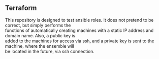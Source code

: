 ## Terraform

This repository is designed to test ansible roles. It does not pretend to be correct, but simply performs the   
functions of automatically creating machines with a static IP address and domain name. Also, a public key is   
added to the machines for access via ssh, and a private key is sent to the machine, where the ensemble will  
be located in the future, via ssh connection.  
